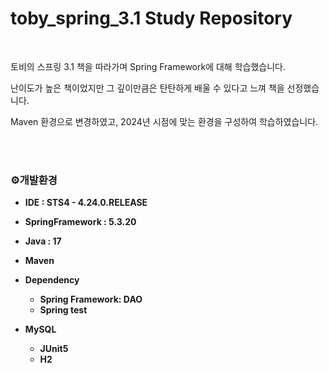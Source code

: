  toby_spring_3.1 Study Repository
====================================
<br/>

토비의 스프링 3.1 책을 따라가며 Spring Framework에 대해 학습했습니다.

난이도가 높은 책이었지만 그 깊이만큼은 탄탄하게 배울 수 있다고 느껴 책을 선정했습니다.

Maven 환경으로 변경하였고, 2024년 시점에 맞는 환경을 구성하여 학습하였습니다.

<br/><br/>

### ⚙️개발환경

-  **IDE : STS4 - 4.24.0.RELEASE**

-  **SpringFramework : 5.3.20**

-  **Java : 17**

-  **Maven**

-  **Dependency**
	-  **Spring Framework: DAO**
	-  **Spring test**
  - **MySQL** 
	- **JUnit5**
	- **H2**
	
